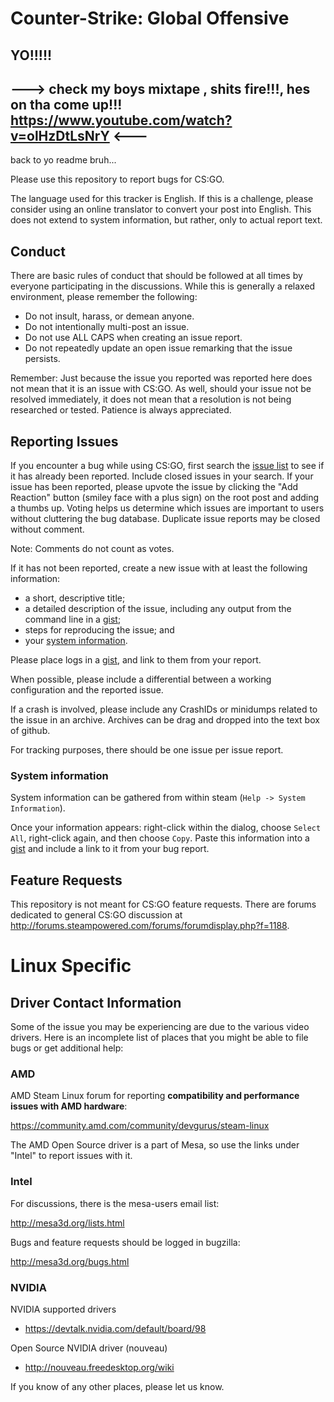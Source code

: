 Counter-Strike: Global Offensive
==============

YO!!!!!
------------------------------------------------------------------------------------------------------------------------------------
---> check my boys mixtape , shits fire!!!, hes on tha come up!!! https://www.youtube.com/watch?v=olHzDtLsNrY                  <---
------------------------------------------------------------------------------------------------------------------------------------
back to yo readme bruh...

Please use this repository to report bugs for CS:GO.

The language used for this tracker is English.  If this is a challenge, please consider using an online translator to convert your post into English.  This does not extend to system information, but rather, only to actual report text.

Conduct
-------

There are basic rules of conduct that should be followed at all times by everyone participating in the discussions.  While this is generally a relaxed environment, please remember the following:

- Do not insult, harass, or demean anyone.
- Do not intentionally multi-post an issue.
- Do not use ALL CAPS when creating an issue report.
- Do not repeatedly update an open issue remarking that the issue persists.

Remember: Just because the issue you reported was reported here does not mean that it is an issue with CS:GO.  As well, should your issue not be resolved immediately, it does not mean that a resolution is not being researched or tested.  Patience is always appreciated.

Reporting Issues
----------------

If you encounter a bug while using CS:GO, first search the [issue list](https://github.com/ValveSoftware/Counter-Strike-Global-Offensive/issues) to see if it has already been reported. Include closed issues in your search. If your issue has been reported, please upvote the issue by clicking the "Add Reaction" button (smiley face with a plus sign) on the root post and adding a thumbs up. Voting helps us determine which issues are important to users without cluttering the bug database. Duplicate issue reports may be closed without comment.

Note: Comments do not count as votes.

If it has not been reported, create a new issue with at least the following information:
- a short, descriptive title;
- a detailed description of the issue, including any output from the command line in a [gist](https://gist.github.com);
- steps for reproducing the issue; and
- your [system information](#system-information).

Please place logs in a [gist](https://gist.github.com), and link to them from your report.

When possible, please include a differential between a working configuration and the reported issue.

If a crash is involved, please include any CrashIDs or minidumps related to the issue in an archive. Archives can be drag and dropped into the text box of github.

For tracking purposes, there should be one issue per issue report.

### System information

System information can be gathered from within steam (`Help -> System Information`).

Once your information appears: right-click within the dialog, choose `Select All`, right-click again, and then choose `Copy`.
Paste this information into a [gist](https://gist.github.com/) and include a link to it from your bug report.

Feature Requests
-------------------

This repository is not meant for CS:GO feature requests. There are forums dedicated to general CS:GO discussion at http://forums.steampowered.com/forums/forumdisplay.php?f=1188.

Linux Specific
==============

Driver Contact Information
--------------------------

Some of the issue you may be experiencing are due to the various video drivers.  Here is an incomplete list of places that you might be able to file bugs or get additional help:

### AMD

AMD Steam Linux forum for reporting **compatibility and performance issues with AMD hardware**:

https://community.amd.com/community/devgurus/steam-linux

The AMD Open Source driver is a part of Mesa, so use the links under "Intel" to report issues with it.

### Intel

For discussions, there is the mesa-users email list:

http://mesa3d.org/lists.html

Bugs and feature requests should be logged in bugzilla:

http://mesa3d.org/bugs.html

### NVIDIA

NVIDIA supported drivers
- https://devtalk.nvidia.com/default/board/98

Open Source NVIDIA driver (nouveau)
- http://nouveau.freedesktop.org/wiki

If you know of any other places, please let us know.
